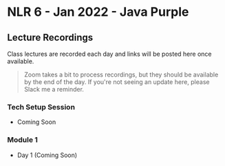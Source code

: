# NLR 6 - Jan 2022 - Java Purple

## Lecture Recordings

Class lectures are recorded each day and links will be posted here once available.

> Zoom takes a bit to process recordings, but they should be available by the end of the day. If you're not seeing an update here, please Slack me a reminder. 

### Tech Setup Session

- Coming Soon

### Module 1

- Day 1 (Coming Soon)


